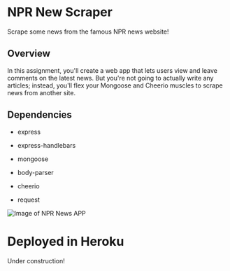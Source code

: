 # NPR New Scraper

Scrape some news from the famous NPR news website! 



## Overview


In this assignment, you'll create a web app that lets users view and leave comments on the latest news. But you're not going to actually write any articles; instead, you'll flex your Mongoose and Cheerio muscles to scrape news from another site.


## Dependencies

* express

* express-handlebars

* mongoose

* body-parser

* cheerio

* request

![Image of NPR News APP](https://github.com/Tapesh123/NPR_NewsScraper/blob/master/NPRscraper.gif)


# Deployed in Heroku

Under construction!
